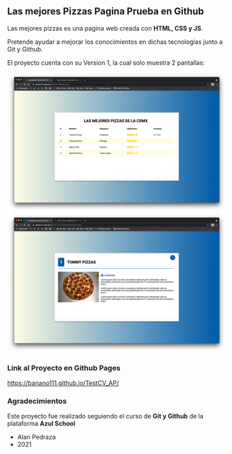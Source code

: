 ## Las mejores Pizzas Pagina Prueba en Github

Las mejores pizzas es una pagina web creada con **HTML, CSS y JS**.

Pretende ayudar a mejorar los conocimientos en dichas tecnologias junto a Git y Github.

El proyecto cuenta con su Version 1, la cual solo muestra 2 pantallas:

![Proyecto Las Mejores Pizzas!](/assets/images/A1.png "Pantalla 1")
![Proyecto Las Mejores Pizzas!](/assets/images/A2.png "Pantalla 2")


### Link al Proyecto en Github Pages

https://banano111.github.io/TestCV_AP/


### Agradecimientos

Este proyecto fue realizado seguiendo el curso de **Git y Github** de la plataforma **Azul School**

- Alan Pedraza
- 2021

